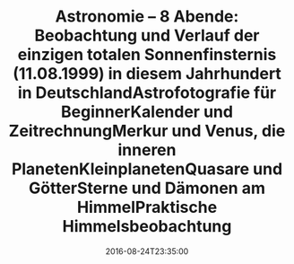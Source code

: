 ---
date: '2016-08-24T23:35:00'
talk_date: '1999-02-01T00:00:00'
talk_speakers:
  speaker1:
    name: Mitglieder der Sternwarte
title: 'Astronomie – 8 Abende:

  - Beobachtung und Verlauf der einzigen totalen Sonnenfinsternis (11.08.1999) in
  diesem

  Jahrhundert in Deutschland

  - Astrofotografie für Beginner

  - Kalender und Zeitrechnung

  - Merkur und Venus, die inneren Planeten

  - Kleinplaneten

  - Quasare und Götter

  - Sterne und Dämonen am Himmel

  - Praktische Himmelsbeobachtung'
---